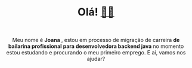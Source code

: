 <div align="center">
	<h1> Olá! <a href=<a href='https://emojitool.com/pt/waving-hand-sign-type-4'>👋🏽</a></h1>
</div>
<br>
<div align="center">
<p> Meu nome é <strong> Joana </strong>, estou em processo de migração de carreira <strong> de bailarina profissional para desenvolvedora backend java </strong> no momento estou estudando e procurando o meu primeiro emprego. E ai, vamos nos ajudar? </p> 

